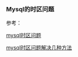 



### Mysql的时区问题

参考：

[mysql时区问题](https://segmentfault.com/a/1190000038298369)

[mysql时区问题解决几种方法](https://www.bmabk.com/index.php/post/14110.html)

